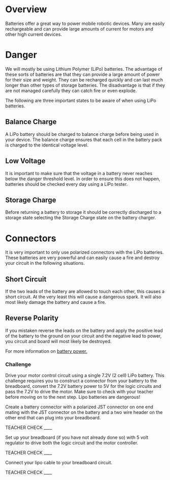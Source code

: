 # Overview

Batteries offer a great way to power mobile robotic devices. Many are easily rechargeable and can provide large amounts of current for motors and other high current devices.

# Danger

We will mostly be using Lithium Polymer (LiPo) batteries. The advantage of these sorts of batteries are that they can provide a large amount of power for their size and weight. They can be recharged quickly and can last much longer than other types of storage batteries. The disadvantage is that if they are not managed carefully they can catch fire or even explode.

The following are three important states to be aware of when using LiPo batteries.

## Balance Charge

A LiPo battery should be charged to balance charge before being used in your device. The balance charge ensures that each cell in the battery pack is charged to the identical voltage level.

## Low Voltage

It is important to make sure that the voltage in a battery never reaches below the danger threshold level. In order to ensure this does not happen, batteries should be checked every day using a LiPo tester.

## Storage Charge

Before returning a battery to storage it should be correctly discharged to a storage state selecting the Storage Charge state on the battery charger.

# Connectors

It is very important to only use polarized connectors with the LiPo batteries. These batteries are very powerful and can easily cause a fire and destroy your circuit in the following situations.

## Short Circuit

If the two leads of the battery are allowed to touch each other, this causes a short circuit. At the very least this will cause a dangerous spark. It will also most likely damage the battery and cause a fire.

## Reverse Polarity

If you mistaken reverse the leads on the battery and apply the positive lead of the battery to the ground on your circuit and the negative lead to power, you circuit and board will most likely be destroyed.

For more information on [battery power.](https://www.google.com/url?q=https://docs.google.com/document/d/1BmZbXzxnD2j17QToSZ9jeZmnP7burwfksfQq2v4zu-Y/edit%23heading%3Dh.po3whfrs5bxa&sa=D&ust=1587613174157000) 

### Challenge

Drive your motor control circuit using a single 7.2V (2 cell) LiPo battery. This challenge requires you to construct a connector from your battery to the breadboard, convert the 7.2V battery power to 5V for the logic circuits and pass the 7.2V to drive the motor. Make sure to check with your teacher before moving on to the next step. Lipo batteries are dangerous\!

Create a battery connector with a polarized JST connector on one end mating with the JST connector on the battery and a two wire header on the other end that can plug into your breadboard.

TEACHER CHECK \_\_\_\_

Set up your breadboard (if you have not already done so) with 5 volt regulator to drive both the logic circuit and the motor controller.

TEACHER CHECK \_\_\_\_

Connect your lipo cable to your breadboard circuit.

TEACHER CHECK \_\_\_\_
